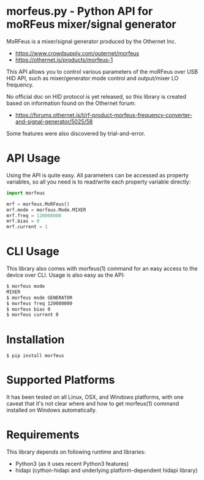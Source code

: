 morfeus.py - Python API for moRFeus mixer/signal generator
==========================================================

MoRFeus is a mixer/signal generator produced by the Othernet Inc.

- https://www.crowdsupply.com/outernet/morfeus
- https://othernet.is/products/morfeus-1

This API allows you to control various parameters of the moRFeus
over USB HID API, such as mixer/generator mode control and output/mixer
LO frequency.

No official doc on HID protocol is yet released, so this library is
created based on information found on the Othernet forum:

- https://forums.othernet.is/t/rf-product-morfeus-frequency-converter-and-signal-generator/5025/58

Some features were also discovered by trial-and-error.

# API Usage

Using the API is quite easy. All parameters can be accessed as
property variables, so all you need is to read/write each property
variable directly:

```python
import morfeus

mrf = morfeus.MoRFeus()
mrf.mode = morfeus.Mode.MIXER
mrf.freq = 120000000
mrf.bias = 0
mrf.current = 1
```

# CLI Usage

This library also comes with morfeus(1) command for an easy access
to the device over CLI. Usage is also easy as the API:

```sh
$ morfeus mode
MIXER
$ morfeus mode GENERATOR
$ morfeus freq 120000000
$ morfeus bias 0
$ morfeus current 0
```

# Installation
```
$ pip install morfeus
```

# Supported Platforms
It has been tested on all Linux, OSX, and Windows platforms,
with one caveat that it's not clear where and how to get morfeus(1)
command installed on Windows automatically.

# Requirements
This library depends on following runtime and libraries:

* Python3 (as it uses recent Python3 features)
* hidapi (cython-hidapi and underlying platform-dependent hidapi library)
